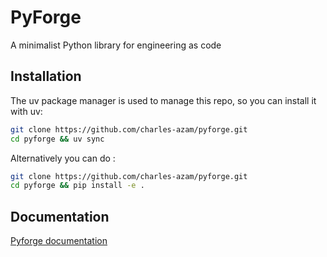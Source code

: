# PyForge

A minimalist Python library for engineering as code

## Installation

The uv package manager is used to manage this repo, so you can install it with uv:

```bash
git clone https://github.com/charles-azam/pyforge.git
cd pyforge && uv sync
```

Alternatively you can do :
```bash
git clone https://github.com/charles-azam/pyforge.git
cd pyforge && pip install -e .
```

## Documentation

[Pyforge documentation](https://charles-azam.github.io/documentation/Projects/Pyforge/)
